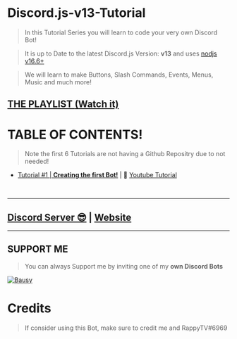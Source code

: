 # Discord.js-v13-Tutorial

> In this Tutorial Series you will learn to code your very own Discord Bot!

> It is up to Date to the latest Discord.js Version: **v13** and uses [nodjs v16.6+](https://nodejs.org)

> We will learn to make Buttons, Slash Commands, Events, Menus, Music and much more!

## [THE PLAYLIST **(Watch it)**](https://www.youtube.com/)

# TABLE OF CONTENTS!

> Note the first 6 Tutorials are not having a Github Repositry due to not needed!

- [Tutorial #1 | **Creating the first Bot!**](https://www.youtube.com/watch?v=mPKQPhVsBN0&list=PLbLeA7W1w2T6pmjCmbVP4TS1Y1znvTOA1&index=2&t=10s) | 💪 [Youtube Tutorial](https://www.youtube.com/watch?v=mPKQPhVsBN0&list=PLbLeA7W1w2T6pmjCmbVP4TS1Y1znvTOA1&index=2&t=10s)

<br/>
  
***

## [Discord Server 😎](https://dsc.gg/vcx) | [Website](https://vcxdev.de)


***

## SUPPORT ME

> You can always Support me by inviting one of my **own Discord Bots**

[![Bausy](https://cdn.discordapp.com/attachments/928683515028074523/931942332247453757/Bausy.png)](https://discord.com/api/oauth2/authorize?client_id=930502085508743239&permissions=8&scope=bot)


# Credits

> If consider using this Bot, make sure to credit me and RappyTV#6969
